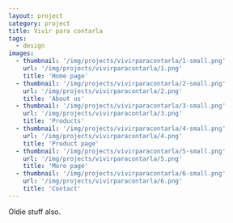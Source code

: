 ```yaml
---
layout: project
category: project
title: Vivir para contarla
tags:
  - design
images:
  - thumbnail: '/img/projects/vivirparacontarla/1-small.png'
    url: '/img/projects/vivirparacontarla/1.png'
    title: 'Home page'
  - thumbnail: '/img/projects/vivirparacontarla/2-small.png'
    url: '/img/projects/vivirparacontarla/2.png'
    title: 'About us'
  - thumbnail: '/img/projects/vivirparacontarla/3-small.png'
    url: '/img/projects/vivirparacontarla/3.png'
    title: 'Products'
  - thumbnail: '/img/projects/vivirparacontarla/4-small.png'
    url: '/img/projects/vivirparacontarla/4.png'
    title: 'Product page'
  - thumbnail: '/img/projects/vivirparacontarla/5-small.png'
    url: '/img/projects/vivirparacontarla/5.png'
    title: 'More page'
  - thumbnail: '/img/projects/vivirparacontarla/6-small.png'
    url: '/img/projects/vivirparacontarla/6.png'
    title: 'Contact'
---
```


Oldie stuff also.

